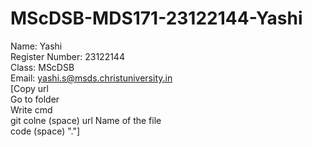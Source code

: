 # MScDSB-MDS171-23122144-Yashi

Name: Yashi  
Register Number: 23122144  
Class: MScDSB  
Email: yashi.s@msds.christuniversity.in  
[Copy url  
Go to folder  
Write cmd  
git colne (space) url
Name of the file  
code (space) "."]
